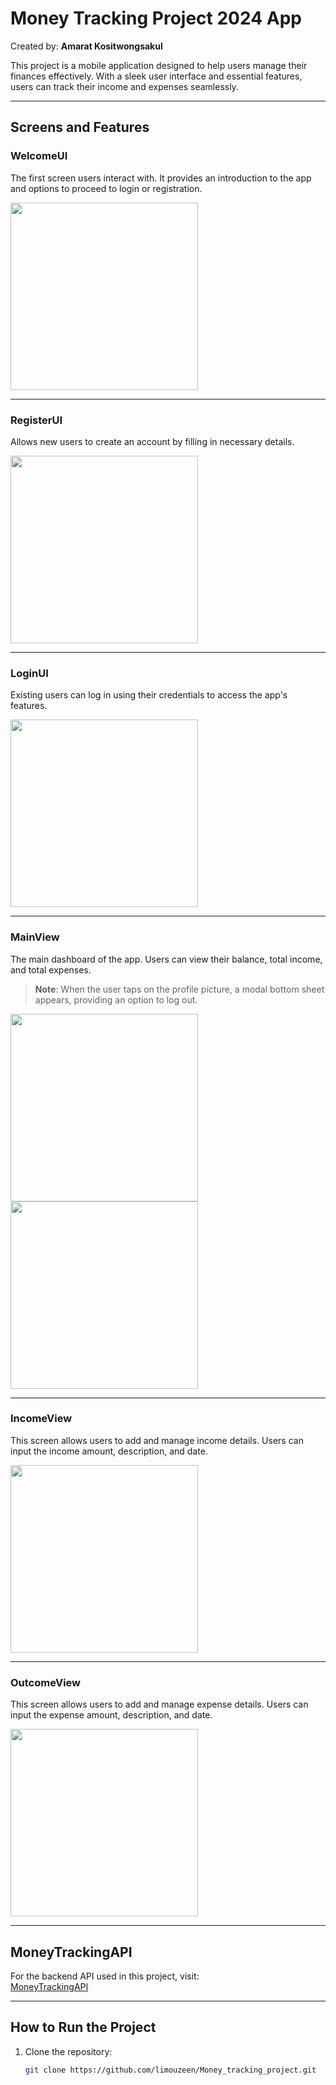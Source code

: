 # Money Tracking Project 2024 App
Created by: **Amarat Kositwongsakul**

This project is a mobile application designed to help users manage their finances effectively. With a sleek user interface and essential features, users can track their income and expenses seamlessly.

---

## Screens and Features

### WelcomeUI
The first screen users interact with. It provides an introduction to the app and options to proceed to login or registration.

<img src="https://github.com/user-attachments/assets/f11401e9-7f31-43c9-bb8f-8f1461778f70" width="300">

---

### RegisterUI
Allows new users to create an account by filling in necessary details.

<img src="https://github.com/user-attachments/assets/c188c7f8-04a6-4fca-afed-831378812956" width="300">

---

### LoginUI
Existing users can log in using their credentials to access the app's features.

<img src="https://github.com/user-attachments/assets/10e80185-58dd-4ad5-a396-beef0db4ee1d" width="300">

---

### MainView
The main dashboard of the app. Users can view their balance, total income, and total expenses.

> **Note**: When the user taps on the profile picture, a modal bottom sheet appears, providing an option to log out.

<img src="https://github.com/user-attachments/assets/1030a6f2-4fee-4e2c-a35a-0a6fb05a79c7" width="300">  
<img src="https://github.com/user-attachments/assets/fac9805d-7c86-4b91-96c4-99852003446b" width="300">

---

### IncomeView
This screen allows users to add and manage income details. Users can input the income amount, description, and date.

<img src="https://github.com/user-attachments/assets/a0433912-f389-4411-9d56-c99da1251c5e" width="300">

---

### OutcomeView
This screen allows users to add and manage expense details. Users can input the expense amount, description, and date.

<img src="https://github.com/user-attachments/assets/7248bc85-c4f2-47ed-bb9f-acc0408d4afa" width="300">

---

## MoneyTrackingAPI

For the backend API used in this project, visit:  
[MoneyTrackingAPI](https://github.com/limouzeen/moneytrackingAPI)

---

## How to Run the Project

1. Clone the repository:
   ```bash
   git clone https://github.com/limouzeen/Money_tracking_project.git


